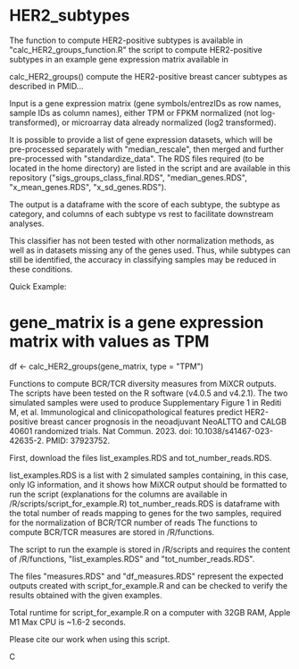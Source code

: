 # HER2_subtypes
The function to compute HER2-positive subtypes is available in "calc_HER2_groups_function.R"
the script to compute HER2-positive subtypes in an example gene expression matrix available in 

calc_HER2_groups() compute the HER2-positive breast cancer subtypes as described in PMID...

Input is a gene expression matrix (gene symbols/entrezIDs as row names, sample IDs as column names), either TPM or FPKM normalized (not log-transformed), or microarray data already normalized (log2 transformed). 

It is possible to provide a list of gene expression datasets, which will be pre-processed separately with "median_rescale", then merged and further pre-processed with "standardize_data".
The RDS files required (to be located in the home directory) are listed in the script and are available in this repository ("sigs_groups_class_final.RDS", "median_genes.RDS", "x_mean_genes.RDS", "x_sd_genes.RDS").

The output is a dataframe with the score of each subtype, the subtype as category, and columns of each subtype vs rest to facilitate downstream analyses.

This classifier has not been tested with other normalization methods, as well as in datasets missing any of the genes used. Thus, while subtypes can still be identified, the accuracy in classifying samples may be reduced in these conditions.

Quick Example:
# gene_matrix is a gene expression matrix with values as TPM
df <- calc_HER2_groups(gene_matrix, type = "TPM")




Functions to compute BCR/TCR diversity measures from MiXCR outputs. The scripts have been tested on the R software (v4.0.5 and v4.2.1). The two simulated samples were used to produce Supplementary Figure 1 in Rediti M, et al. Immunological and clinicopathological features predict HER2-positive breast cancer prognosis in the neoadjuvant NeoALTTO and CALGB 40601 randomized trials. Nat Commun. 2023. doi: 10.1038/s41467-023-42635-2. PMID: 37923752.

First, download the files list_examples.RDS and tot_number_reads.RDS.

list_examples.RDS is a list with 2 simulated samples containing, in this case, only IG information, and it shows how MiXCR output should be formatted to run the script (explanations for the columns are available in /R/scripts/script_for_example.R)
tot_number_reads.RDS is dataframe with the total number of reads mapping to genes for the two samples, required for the normalization of BCR/TCR number of reads
The functions to compute BCR/TCR measures are stored in /R/functions.

The script to run the example is stored in /R/scripts and requires the content of /R/functions, "list_examples.RDS" and "tot_number_reads.RDS".

The files "measures.RDS" and "df_measures.RDS" represent the expected outputs created with script_for_example.R and can be checked to verify the results obtained with the given examples.

Total runtime for script_for_example.R on a computer with 32GB RAM, Apple M1 Max CPU is ~1.6-2 seconds.

Please cite our work when using this script.

C
